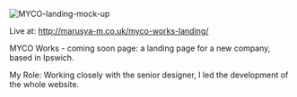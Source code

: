 ![MYCO-landing-mock-up](https://user-images.githubusercontent.com/29373747/133117148-ab84862f-d54f-4780-a44f-53ecf15542f0.png)

Live at: 
http://marusya-m.co.uk/myco-works-landing/

MYCO Works - coming soon page:
a landing page for a new company, based in Ipswich.

My Role:
Working closely with the senior designer, I led the development of the whole website. 
